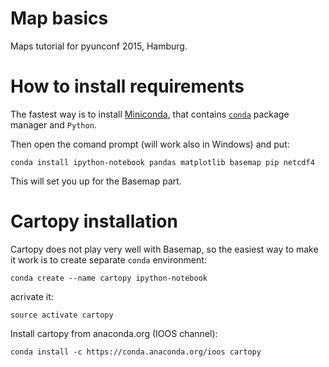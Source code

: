 # Map basics
Maps tutorial for pyunconf 2015, Hamburg.


How to install requirements
===========================================

The fastest way is to install [Miniconda](http://conda.pydata.org/miniconda.html), that contains [`conda`](http://conda.pydata.org/docs/intro.html) package manager and `Python`.

Then open the comand prompt (will work also in Windows) and put:

```
conda install ipython-notebook pandas matplotlib basemap pip netcdf4
```
This will set you up for the Basemap part.

Cartopy installation
====================
Cartopy does not play very well with Basemap, so the easiest way to make it work is to create separate `conda` environment:

```
conda create --name cartopy ipython-notebook
```
acrivate it:
```
source activate cartopy
```

Install cartopy from anaconda.org (IOOS channel):
```
conda install -c https://conda.anaconda.org/ioos cartopy
```

